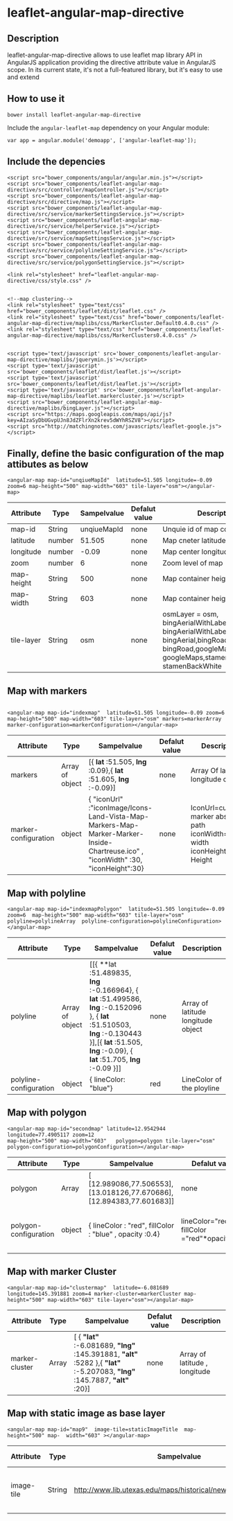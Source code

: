# leaflet-angular-map-directive

## Description
leaflet-angular-map-directive allows  to use leaflet map library API in  AngularJS application  providing the directive attribute value in AngularJS scope. In its current state, it's not a full-featured library, but it's easy to use and extend 

## How to use it

```
bower install leaflet-angular-map-directive
```

Include the `angular-leaflet-map` dependency on your Angular module:
```
var app = angular.module('demoapp', ['angular-leaflet-map']);
```

## Include the depencies 
```
<script src="bower_components/angular/angular.min.js"></script>
<script src="bower_components/leaflet-angular-map-directive/src/controller/mapController.js"></script>
<script src="bower_components/leaflet-angular-map-directive/src/directive/map.js"></script>
<script src="bower_components/leaflet-angular-map-directive/src/service/markerSettingsService.js"></script>
<script src="bower_components/leaflet-angular-map-directive/src/service/helperService.js"></script>
<script src="bower_components/leaflet-angular-map-directive/src/service/mapSettingsService.js"></script>
<script src="bower_components/leaflet-angular-map-directive/src/service/polylineSettingService.js"></script>
<script src="bower_components/leaflet-angular-map-directive/src/service/polygonSettingService.js"></script>

<link rel="stylesheet" href="leaflet-angular-map-directive/css/style.css" />


<!--map clustering-->
<link rel="stylesheet" type="text/css" href="bower_components/leaflet/dist/leaflet.css" />
<link rel="stylesheet" type="text/css" href="bower_components/leaflet-angular-map-directive/maplibs/css/MarkerCluster.Default0.4.0.css" />
<link rel="stylesheet" type="text/css" href="bower_components/leaflet-angular-map-directive/maplibs/css/MarkerClusters0.4.0.css" />


<script type='text/javascript' src='bower_components/leaflet-angular-map-directive/maplibs/jquerymin.js'></script>
<script type='text/javascript' src='bower_components/leaflet/dist/leaflet.js'></script>
<script type='text/javascript' src='bower_components/leaflet/dist/leaflet.js'></script>
<script type='text/javascript' src='bower_components/leaflet-angular-map-directive/maplibs/leaflet.markercluster.js'></script>
<script src="bower_components/leaflet-angular-map-directive/maplibs/bingLayer.js"></script>
<script src="https://maps.googleapis.com/maps/api/js?key=AIzaSyDbUGvpUJn8JdZFlrXn2krev5dWYhRSZV8"></script>
<script src="http://matchingnotes.com/javascripts/leaflet-google.js"></script>

```


## Finally, define  the basic configuration of the map  attibutes as below
```
<angular-map map-id="unqiueMapId"  latitude=51.505 longitude=-0.09 zoom=6 map-height="500" map-width="603" tile-layer="osm"></angular-map> 
```

| Attribute | Type | Sampelvalue | Defalut value | Description |
| --- | --- | --- | --- | --- |
| map-id | String | unqiueMapId | none | Unquie id of map container |
| latitude | number | 51.505 | none | Map cneter latitude |
| longitude | number | -0.09 | none | Map center longitude |
| zoom | number | 6 | none | Zoom level of map |
| map-height | String | 500 | none | Map container height |
|  map-width| String | 603 | none | Map container height |
| tile-layer | String | osm | none | osmLayer = osm, bingAerialWithLabels= bingAerialWithLabels,bingAerial= bingAerial,bingRoad= bingRoad,googleMaps= googleMaps,stamenBackWhite= stamenBackWhite   |

## Map with markers

```

<angular-map map-id="indexmap"  latitude=51.505 longitude=-0.09 zoom=6 map-height="500" map-width="603" tile-layer="osm" markers=markerArray marker-configuration=markerConfiguration></angular-map>

```

| Attribute | Type | Sampelvalue | Defalut value | Description |
| --- | --- | --- | --- | --- |
| markers |  Array of object |  [{ **lat** :51.505, **lng** :0.09},{        **lat** :51.605, **lng** :-0.09}]  | none | Array Of latitude longitude objects |
| marker-configuration | object |  {   &quot;iconUrl&quot; :&quot;iconImage/Icons-Land-Vista-Map-Markers-Map-Marker-Marker-Inside-Chartreuse.ico&quot; ,       &quot;iconWidth&quot; :30,       &quot;iconHeight&quot;:30}  | none | IconUrl=custom marker absolute path iconWidth=marker width iconHeight=maker Height |

## Map with polyline

```
<angular-map map-id="indexmapPolygon"  latitude=51.505 longitude=-0.09 zoom=6  map-height="500" map-width="603" tile-layer="osm" polyline=polylineArray  polyline-configuration=polylineConfiguration></angular-map>
```

| Attribute | Type | Sampelvalue | Defalut value | Description |
| --- | --- | --- | --- | --- |
| polyline |  Array of object | [[{    **lat :51.489835,    **lng** :-0.166964},    {        **lat** :51.499586,        **lng** :-0.152096    },    {        **lat** :51.510503,        **lng** :-0.130443    }],[{    **lat** :51.505,    **lng** :-0.09},    {        **lat** :51.705,        **lng** :-0.09    }]]   | none | Array of latitude longitude object |
| polyline-configuration | object | {    lineColor: &quot;blue&quot;}  | red | LineColor of the ployline |

## Map with polygon

```
<angular-map map-id="secondmap" latitude=12.9542944 longitude=77.4905117 zoom=12
map-height="500" map-width="603"   polygon=polygon tile-layer="osm" polygon-configuration=polygonConfiguration></angular-map>
```

| Attribute | Type | Sampelvalue | Defalut value | Description |
| --- | --- | --- | --- | --- |
| polygon | Array | [    [12.989086,77.506553],    [13.018126,77.670686],    [12.894383,77.601683]]  | none | Array of latitude, longitude |
| polygon-configuration | object | {    lineColor : &quot;red&quot;,    fillColor : &quot;blue&quot; ,    opacity :0.4}  | lineColor=&quot;red&quot; fillColor =&quot;red&quot;*opacity=0.4  |LineColor Boder color of polygonfillColor : polygon fill color   |

## Map with marker Cluster

```
<angular-map map-id="clustermap"  latitude=-6.081689 longitude=145.391881 zoom=4 marker-cluster=markerCluster map-height="500" map-width="603" tile-layer="osm"></angular-map>
```

| Attribute | Type | Sampelvalue | Defalut value | Description |
| --- | --- | --- | --- | --- |
| marker-cluster | Array | [    {              **&quot;lat&quot;** :-6.081689,        **&quot;lng&quot;** :145.391881,        **&quot;alt&quot;** :5282    },{      **&quot;lat&quot;** :-5.207083,    **&quot;lng&quot;** :145.7887,    **&quot;alt&quot;** :20}]  | none | Array of latitude , longitude |

## Map with static image as base layer

```
<angular-map map-id="map9"  image-tile=staticImageTitle  map-height="500" map-  width="603" ></angular-map>
```

| Attribute | Type | Sampelvalue | Defalut value | Description |
| --- | --- | --- | --- | --- |
| image-tile | String | http://www.lib.utexas.edu/maps/historical/newark\_nj\_1922.jpg  | none | Image has to be displayed as base layer |

